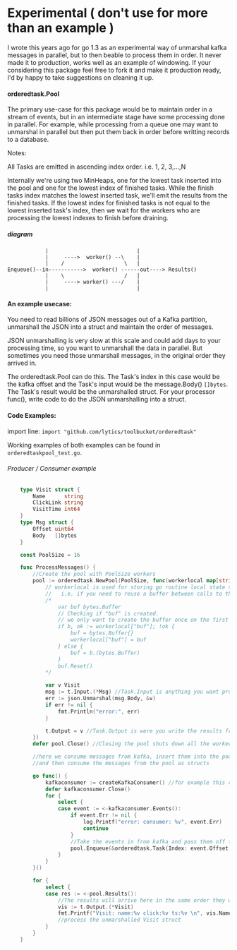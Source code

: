 # Experimental ( don't use for more than an example )

I wrote this years ago for go 1.3 as an experimental way of unmarshal kafka messages in parallel, but to then beable to process them in order.  It never made it to production, works well as an example of windowing.  If your considering this package feel free to fork it and make it production ready, I'd by happy to take suggestions on cleaning it up.

#### orderedtask.Pool 

The primary use-case for this package would be to maintain order 
in a stream of events, but in an intermediate stage have some processing done in parallel.
For example, while processing from a queue one may want to unmarshal in parallel but then put them 
back in order before writting records to a database. 

Notes: 

All Tasks are emitted in ascending index order.   i.e. 1, 2, 3,...,N

Internally we're using two MinHeaps, one for the lowest task inserted into the pool and 
one for the lowest index of finished tasks.  While the finish tasks index matches the
lowest inserted task, we'll emit the results from the finished tasks.  If the lowest
index for finished tasks is not equal to the lowest inserted task's index, then we wait for
the workers who are processing the lowest indexes to finish before draining.

##### diagram

```
	        |                            |
	        |     ---->  worker() --\    |
	        |    /                   \   |
Enqueue()--in----------->  worker() ------out----> Results()
	        |    \                   /   |
	        |     ----> worker() ---/    |
	        |                            |
```



#### An example usecase:

You need to read billions of JSON messages out of a Kafka partition, unmarshall the JSON
into a struct and maintain the order of messages.

JSON unmarshalling is very slow at this scale and could add days to your processing time, so you want
to unmarshall the data in parallel.  But sometimes you need those unmarshall messages, in the
original order they arrived in.

The orderedtask.Pool can do this.  The Task's index in this case would be the kafka offset and the Task's input
would be the message.Body() `[]bytes`.   The Task's result would be the unmarshalled struct.  For your
processor func(),  write code to do the JSON unmarshalling into a struct.


#### Code Examples:
import line: `import "github.com/lytics/toolbucket/orderedtask"`

Working examples of both examples can be found in `orderedtaskpool_test.go`.  

###### Producer / Consumer example 

```go
	type Visit struct {
		Name      string
		ClickLink string
		VisitTime int64
	}
	type Msg struct {
		Offset uint64
		Body   []bytes
	}

	const PoolSize = 16

	func ProcessMessages() {
		//Create the pool with PoolSize workers
		pool := orderedtask.NewPool(PoolSize, func(workerlocal map[string]interface{}, t *orderedtask.Task) {
			// workerlocal is used for storing go routine local state that isn't shared between workers.
			//   i.e. if you need to reuse a buffer between calls to the function.
			/*
				var buf bytes.Buffer
				// Checking if "buf" is created.
				// we only want to create the buffer once on the first call to this worker!
				if b, ok := workerlocal["buf"]; !ok {
					buf = bytes.Buffer{}
					workerlocal["buf"] = buf
				} else {
					buf = b.(bytes.Buffer)
				}
				buf.Reset()
			*/

			var v Visit
			msg := t.Input.(*Msg) //Task.Input is anything you want processed in the pull.
			err := json.Unmarshal(msg.Body, &v)
			if err != nil {
				fmt.Println("error:", err)
			}

			t.Output = v //Task.Output is were you write the results from the task.
		})
		defer pool.Close() //Closing the pool shuts down all the workers.

		//here we consume messages from kafka, insert them into the pool to be unmarshalled
		//and then consume the messages from the pool as structs

		go func() {
			kafkaconsumer := createKafkaConsumer() //for example this could be a https://github.com/Shopify/sarama consumer, reading messages from kafka8.
			defer kafkaconsumer.Close()
			for {
				select {
				case event := <-kafkaconsumer.Events():
					if event.Err != nil {
						log.Printf("error: consumer: %v", event.Err)
						continue
					}
					//Take the events in from kafka and pass them off to the pool to be unmarshal'ed
					pool.Enqueue(&orderedtask.Task{Index: event.Offset, Input: &Msg{event.Offset, event.Message}})
				}
			}
		}()

		for {
			select {
			case res := <-pool.Results():
				//The results will arrive here in the same order they were Enqueued.  
				vis := t.Output.(*Visit)
				fmt.Printf("Visit: name:%v click:%v ts:%v \n", vis.Name, vis.ClickLink, vis.VisitTime)
				//process the unmarshalled Visit struct
			}
		}
	}
```








